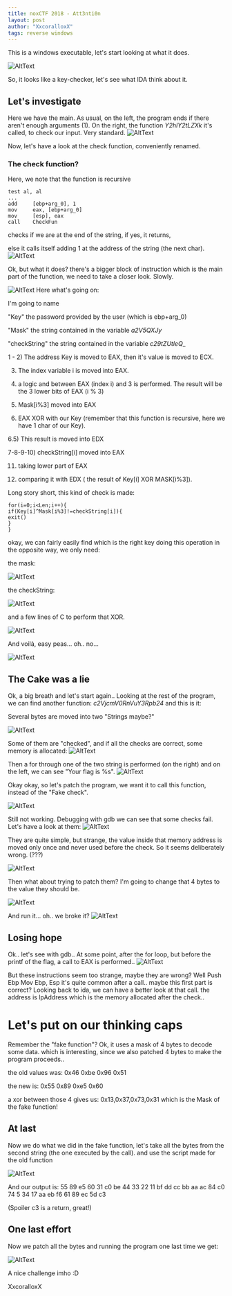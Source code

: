 ```yaml
---
title: noxCTF 2018 - Att3nti0n
layout: post
author: "XxcoralloxX"
tags: reverse windows
---
```


This is a windows executable, let's start looking at what it does.

![AltText](https://i.gyazo.com/52c38436a74c957e4492aa92a085aa50.png)

So, it looks like a key-checker, let's see what IDA think about it.

## Let's investigate

Here we have the main. As usual, on the left, the program ends if there aren't enough arguments (1).
On the right, the function _Y2hlY2tLZXk_ it's called, to check our input. Very standard.
![AltText](https://i.gyazo.com/5471b2db0f9ec8d7b50f1f5019accaff.png)

Now, let's have a look at the check function, conveniently renamed.

### The check function?
Here, we note that the function is recursive

```
test al, al
...
add     [ebp+arg_0], 1
mov     eax, [ebp+arg_0]
mov     [esp], eax
call    CheckFun

```

checks if we are at the end of the string, if yes, it returns, 

else it calls itself adding 1 at the address of the string (the next char).
![AltText](https://i.gyazo.com/26094e45a6e2e52ea5b0785fe19e347a.png)

Ok, but what it does?
there's a bigger block of instruction which is the main part of the function, we need to take a closer look. Slowly.


![AltText](https://i.gyazo.com/db6e993f544278f52646e954f71ab54a.png)
Here what's going on:

I'm going to name

"Key" the password provided by the user (which is ebp+arg_0)

"Mask" the string contained in the variable _a2V5QXJy_

"checkString" the string contained in the variable _c29tZUtleQ__

1 - 2) The address Key is moved to EAX, then it's value is moved to ECX.

3) The index variable i is moved into EAX.

4) a logic and between EAX (index i) and 3 is performed. The result will be the 3 lower bits of EAX (i % 3)

5) Mask[i%3] moved into EAX

6) EAX XOR with our Key (remember that this function is recursive, here we have 1 char of our Key).

6.5) This result is moved into EDX

7-8-9-10) checkString[i] moved into EAX

11) taking lower part of EAX

12) comparing it with EDX ( the result of Key[i] XOR MASK[i%3]).

Long story short, this kind of check is made:
```
for(i=0;i<Len;i++){
if(Key[i]^Mask[i%3]!=checkString[i]){
exit()
}
}
```

okay, we can fairly easily find which is the right key doing this operation in the opposite way, we only need:

the mask:

![AltText](https://i.gyazo.com/caf8968ff1dbf8a78cf6638fb485c9a8.png)

the checkString:

![AltText](https://i.gyazo.com/ede9b833217bd89f51c57ed2283cce10.png)

and a few lines of C to perform that XOR.

![AltText](https://i.gyazo.com/2f846c3e32df95a28e70cb03e9786a76.png)

And voilà, easy peas... oh.. no...

![AltText](https://i.gyazo.com/a743d1ecb027fd6b9fd978776c781a94.png)

## The Cake was a lie
Ok, a big breath and let's start again..
Looking at the rest of the program, we can find another function: _c2VjcmV0RnVuY3Rpb24_
and this is it:

Several bytes are moved into two "Strings maybe?"

![AltText](https://i.gyazo.com/833ea702146f82e6589284dd8d94446c.png)

Some of them are "checked", and if all the checks are correct, some memory is allocated:
![AltText](https://i.gyazo.com/2cee36b50559b3bb447bab8855c38d3c.png)

Then a for through one of the two string is performed (on the right) and on the left, we can see "Your flag is %s".
![AltText](https://i.gyazo.com/5872499ed8643455a7e698f5412db80a.png)

Okay okay, so let's patch the program, we want it to call this function, instead of the "Fake check".

![AltText](https://i.gyazo.com/372a96536a8e9b2843553507c53374ad.png)

Still not working.
Debugging with gdb we can see that some checks fail.
Let's have a look at them:
![AltText](https://i.gyazo.com/2ade687de71ca37f7f372d474ea1f7d6.png)

They are quite simple, but strange, the value inside that memory address is moved only once and never used before the check. So it seems deliberately wrong. (???)

![AltText](https://i.gyazo.com/63ff8d1fea7494b2ce6257b0ed1cadb3.png)

Then what about trying to patch them? I'm going to change that 4 bytes to the value they should be.

![AltText](https://i.gyazo.com/3e58af4f21fece2133d05cf298378197.png)

And run it... oh.. we broke it?
![AltText](https://i.gyazo.com/12c822ed19e0beb20e7f9163a201be47.png)

## Losing hope
Ok.. let's see with gdb..
At some point, after the for loop, but before the printf of the flag, a call to EAX is performed..
![AltText](https://i.gyazo.com/25e5dc70305a696779aca2b46c556688.png)

But these instructions seem too strange, maybe they are wrong?
Well
Push Ebp
Mov Ebp, Esp
it's quite common after a call.. maybe this first part is correct?
Looking back to ida, we can have a better look at that call.
the address is lpAddress which is the memory allocated after the check..

# Let's put on our thinking caps
Remember the "fake function"?
Ok, it uses a mask of 4 bytes to decode some data.
which is interesting, since we also patched 4 bytes to make the program proceeds..

the old values was:
0x46 0xbe 0x96 0x51

the new is:
0x55 0x89 0xe5 0x60

a xor between those 4 gives us:
0x13,0x37,0x73,0x31
which is the Mask of the fake function!

## At last

Now we do what we did in the fake function, let's take all the bytes from the second string (the one executed by the call).
and use the script made for the old function


![AltText](https://i.gyazo.com/559e1a39965980c43889df363540e6fa.png)

And our output is:
55 89 e5 60 31 c0 be 44 33 22 11 bf dd cc bb aa ac 84 c0 74 5 34 17 aa eb f6 61 89 ec 5d c3

(Spoiler c3 is a return, great!)

## One last effort
Now we patch all the bytes and running the program one last time we get:

![AltText](https://i.gyazo.com/c794f3fb910a0950db961e08270d9a4e.png)

A nice challenge imho :D


XxcoralloxX
